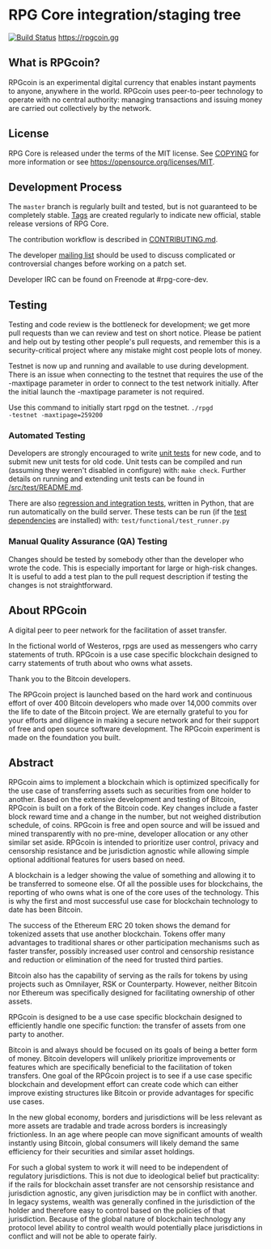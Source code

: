 RPG Core integration/staging tree
=====================================
[![Build Status](https://travis-ci.org/RPGCoin/RPG-Core.svg?branch=master)](https://travis-ci.org/RPGCoin/RPG-Core)
https://rpgcoin.gg

What is RPGcoin?
----------------

RPGcoin is an experimental digital currency that enables instant payments to
anyone, anywhere in the world. RPGcoin uses peer-to-peer technology to operate
with no central authority: managing transactions and issuing money are carried
out collectively by the network. 



License
-------

RPG Core is released under the terms of the MIT license. See [COPYING](COPYING) for more
information or see https://opensource.org/licenses/MIT.

Development Process
-------------------

The `master` branch is regularly built and tested, but is not guaranteed to be
completely stable. [Tags](https://github.com/RPGCoin/RPG-Core/tags) are created
regularly to indicate new official, stable release versions of RPG Core.

The contribution workflow is described in [CONTRIBUTING.md](CONTRIBUTING.md).

The developer [mailing list](https://lists.linuxfoundation.org/mailman/listinfo/rpg-dev)
should be used to discuss complicated or controversial changes before working
on a patch set.

Developer IRC can be found on Freenode at #rpg-core-dev.

Testing
-------

Testing and code review is the bottleneck for development; we get more pull
requests than we can review and test on short notice. Please be patient and help out by testing
other people's pull requests, and remember this is a security-critical project where any mistake might cost people
lots of money.

Testnet is now up and running and available to use during development. There is an issue when connecting to the testnet that requires the use of the -maxtipage parameter in order to connect to the test network initially. After the initial launch the -maxtipage parameter is not required.

Use this command to initially start rpgd on the testnet. <code>./rpgd -testnet -maxtipage=259200</code>

### Automated Testing

Developers are strongly encouraged to write [unit tests](src/test/README.md) for new code, and to
submit new unit tests for old code. Unit tests can be compiled and run
(assuming they weren't disabled in configure) with: `make check`. Further details on running
and extending unit tests can be found in [/src/test/README.md](/src/test/README.md).

There are also [regression and integration tests](/test), written
in Python, that are run automatically on the build server.
These tests can be run (if the [test dependencies](/test) are installed) with: `test/functional/test_runner.py`


### Manual Quality Assurance (QA) Testing

Changes should be tested by somebody other than the developer who wrote the
code. This is especially important for large or high-risk changes. It is useful
to add a test plan to the pull request description if testing the changes is
not straightforward.


About RPGcoin
----------------
A digital peer to peer network for the facilitation of asset transfer.



In the fictional world of Westeros, rpgs are used as messengers who carry statements of truth. RPGcoin is a use case specific blockchain designed to carry statements of truth about who owns what assets. 



Thank you to the Bitcoin developers. 

The RPGcoin project is launched based on the hard work and continuous effort of over 400 Bitcoin developers who made over 14,000 commits over the life to date of the Bitcoin project. We are eternally grateful to you for your efforts and diligence in making a secure network and for their support of free and open source software development.  The RPGcoin experiment is made on the foundation you built.


Abstract
----------------
RPGcoin aims to implement a blockchain which is optimized specifically for the use case of transferring assets such as securities from one holder to another. Based on the extensive development and testing of Bitcoin, RPGcoin is built on a fork of the Bitcoin code. Key changes include a faster block reward time and a change in the number, but not weighed distribution schedule, of coins. RPGcoin is free and open source and will be issued and mined transparently with no pre-mine, developer allocation or any other similar set aside. RPGcoin is intended to prioritize user control, privacy and censorship resistance and be jurisdiction agnostic while allowing simple optional additional features for users based on need.



A blockchain is a ledger showing the value of something and allowing it to be transferred to someone else. Of all the possible uses for blockchains, the reporting of who owns what is one of the core uses of the technology.  This is why the first and most successful use case for blockchain technology to date has been Bitcoin.

The success of the Ethereum ERC 20 token shows the demand for tokenized assets that use another blockchain.  Tokens offer many advantages to traditional shares or other participation mechanisms such as faster transfer, possibly increased user control and censorship resistance and reduction or elimination of the need for trusted third parties.

Bitcoin also has the capability of serving as the rails for tokens by using projects such as Omnilayer, RSK or Counterparty. However, neither Bitcoin nor Ethereum was specifically designed for facilitating ownership of other assets. 

RPGcoin is designed to be a use case specific blockchain designed to efficiently handle one specific function: the transfer of assets from one party to another.

Bitcoin is and always should be focused on its goals of being a better form of money. Bitcoin developers will unlikely prioritize improvements or features which are specifically beneficial to the facilitation of token transfers.  One goal of the RPGcoin project is to see if a use case specific blockchain and development effort can create code which can either improve existing structures like Bitcoin or provide advantages for specific use cases.

In the new global economy, borders and jurisdictions will be less relevant as more assets are tradable and trade across borders is increasingly frictionless. In an age where people can move significant amounts of wealth instantly using Bitcoin, global consumers will likely demand the same efficiency for their securities and similar asset holdings.

For such a global system to work it will need to be independent of regulatory jurisdictions.  This is not due to ideological belief but practicality: if the rails for blockchain asset transfer are not censorship resistance and jurisdiction agnostic, any given jurisdiction may be in conflict with another.  In legacy systems, wealth was generally confined in the jurisdiction of the holder and therefore easy to control based on the policies of that jurisdiction. Because of the global nature of blockchain technology any protocol level ability to control wealth would potentially place jurisdictions in conflict and will not be able to operate fairly.  

